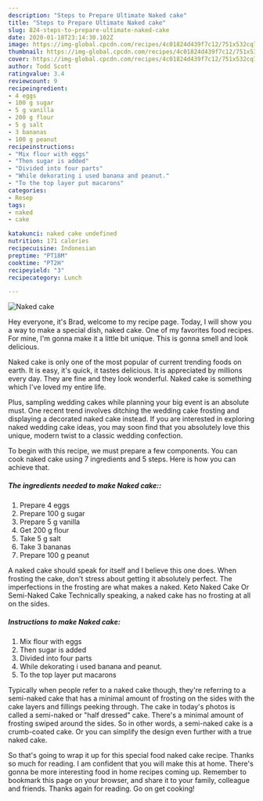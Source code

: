 ```yaml
---
description: "Steps to Prepare Ultimate Naked cake"
title: "Steps to Prepare Ultimate Naked cake"
slug: 824-steps-to-prepare-ultimate-naked-cake
date: 2020-01-18T23:14:30.102Z
image: https://img-global.cpcdn.com/recipes/4c01824d439f7c12/751x532cq70/naked-cake-recipe-main-photo.jpg
thumbnail: https://img-global.cpcdn.com/recipes/4c01824d439f7c12/751x532cq70/naked-cake-recipe-main-photo.jpg
cover: https://img-global.cpcdn.com/recipes/4c01824d439f7c12/751x532cq70/naked-cake-recipe-main-photo.jpg
author: Todd Scott
ratingvalue: 3.4
reviewcount: 9
recipeingredient:
- 4 eggs
- 100 g sugar
- 5 g vanilla
- 200 g flour
- 5 g salt
- 3 bananas
- 100 g peanut
recipeinstructions:
- "Mix flour with eggs"
- "Then sugar is added"
- "Divided into four parts"
- "While dekorating i used banana and peanut."
- "To the top layer put macarons"
categories:
- Resep
tags:
- naked
- cake

katakunci: naked cake undefined
nutrition: 171 calories
recipecuisine: Indonesian
preptime: "PT18M"
cooktime: "PT2H"
recipeyield: "3"
recipecategory: Lunch

---
```



![Naked cake](https://img-global.cpcdn.com/recipes/4c01824d439f7c12/751x532cq70/naked-cake-recipe-main-photo.jpg)

Hey everyone, it's Brad, welcome to my recipe page. Today, I will show you a way to make a special dish, naked cake. One of my favorites food recipes. For mine, I'm gonna make it a little bit unique. This is gonna smell and look delicious.

Naked cake is only one of the most popular of current trending foods on earth. It is easy, it's quick, it tastes delicious. It is appreciated by millions every day. They are fine and they look wonderful. Naked cake is something which I've loved my entire life.

Plus, sampling wedding cakes while planning your big event is an absolute must. One recent trend involves ditching the wedding cake frosting and displaying a decorated naked cake instead. If you are interested in exploring naked wedding cake ideas, you may soon find that you absolutely love this unique, modern twist to a classic wedding confection.


To begin with this recipe, we must prepare a few components. You can cook naked cake using 7 ingredients and 5 steps. Here is how you can achieve that.

##### The ingredients needed to make Naked cake::

1. Prepare 4 eggs
1. Prepare 100 g sugar
1. Prepare 5 g vanilla
1. Get 200 g flour
1. Take 5 g salt
1. Take 3 bananas
1. Prepare 100 g peanut


A naked cake should speak for itself and I believe this one does. When frosting the cake, don&#39;t stress about getting it absolutely perfect. The imperfections in the frosting are what makes a naked. Keto Naked Cake Or Semi-Naked Cake Technically speaking, a naked cake has no frosting at all on the sides. 

##### Instructions to make Naked cake:

1. Mix flour with eggs
1. Then sugar is added
1. Divided into four parts
1. While dekorating i used banana and peanut.
1. To the top layer put macarons


Typically when people refer to a naked cake though, they&#39;re referring to a semi-naked cake that has a minimal amount of frosting on the sides with the cake layers and fillings peeking through. The cake in today&#39;s photos is called a semi-naked or &#34;half dressed&#34; cake. There&#39;s a minimal amount of frosting swiped around the sides. So in other words, a semi-naked cake is a crumb-coated cake. Or you can simplify the design even further with a true naked cake. 

So that's going to wrap it up for this special food naked cake recipe. Thanks so much for reading. I am confident that you will make this at home. There's gonna be more interesting food in home recipes coming up. Remember to bookmark this page on your browser, and share it to your family, colleague and friends. Thanks again for reading. Go on get cooking!
